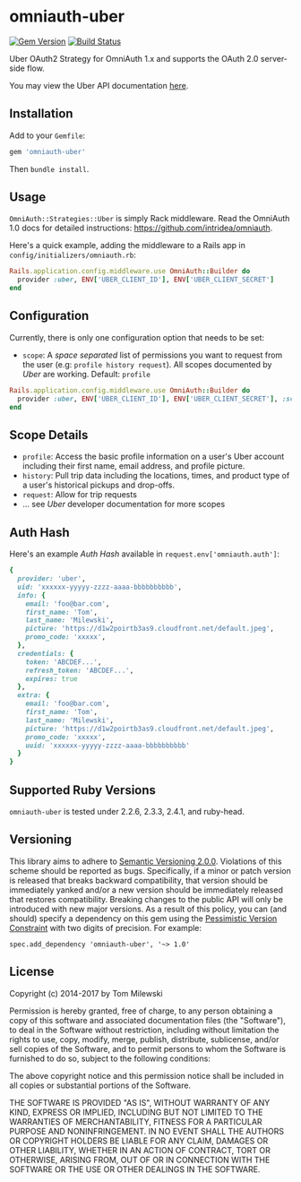 omniauth-uber
==============

[![Gem Version](https://badge.fury.io/rb/omniauth-uber.svg)](http://badge.fury.io/rb/omniauth-uber)
[![Build Status](https://travis-ci.org/omniauth/omniauth-uber.svg?branch=master)](https://travis-ci.org/omniauth/omniauth-uber)

Uber OAuth2 Strategy for OmniAuth 1.x and supports the OAuth 2.0 server-side flow.

You may view the Uber API documentation [here](https://developer.uber.com/v1/auth/#oauth-2-0).

## Installation

Add to your `Gemfile`:

```ruby
gem 'omniauth-uber'
```

Then `bundle install`.


## Usage

`OmniAuth::Strategies::Uber` is simply Rack middleware. Read the OmniAuth 1.0 docs for detailed instructions: https://github.com/intridea/omniauth.

Here's a quick example, adding the middleware to a Rails app in `config/initializers/omniauth.rb`:

```ruby
Rails.application.config.middleware.use OmniAuth::Builder do
  provider :uber, ENV['UBER_CLIENT_ID'], ENV['UBER_CLIENT_SECRET']
end
```

## Configuration

Currently, there is only one configuration option that needs to be set:

* `scope`: A *space separated* list of permissions you want to request from the user (e.g: `profile history request`). All scopes documented by *Uber* are working. Default: `profile`

```ruby
Rails.application.config.middleware.use OmniAuth::Builder do
  provider :uber, ENV['UBER_CLIENT_ID'], ENV['UBER_CLIENT_SECRET'], :scope => 'profile history'
end

```

## Scope Details

* `profile`:	Access the basic profile information on a user's Uber account including their first name, email address, and profile picture.
* `history`:	Pull trip data including the locations, times, and product type of a user's historical pickups and drop-offs.
* `request`: Allow for trip requests
* ... see *Uber* developer documentation for more scopes

## Auth Hash

Here's an example *Auth Hash* available in `request.env['omniauth.auth']`:

```ruby
{
  provider: 'uber',
  uid: 'xxxxxx-yyyyy-zzzz-aaaa-bbbbbbbbbb',
  info: {
    email: 'foo@bar.com',
    first_name: 'Tom',
    last_name: 'Milewski',
    picture: 'https://d1w2poirtb3as9.cloudfront.net/default.jpeg',
    promo_code: 'xxxxx',
  },
  credentials: {
    token: 'ABCDEF...',
    refresh_token: 'ABCDEF...',
    expires: true
  },
  extra: {
    email: 'foo@bar.com',
    first_name: 'Tom',
    last_name: 'Milewski',
    picture: 'https://d1w2poirtb3as9.cloudfront.net/default.jpeg',
    promo_code: 'xxxxx',
    uuid: 'xxxxxx-yyyyy-zzzz-aaaa-bbbbbbbbbb'
  }
}
```

## Supported Ruby Versions
`omniauth-uber` is tested under 2.2.6, 2.3.3, 2.4.1, and ruby-head.

## Versioning
This library aims to adhere to [Semantic Versioning 2.0.0][semver]. Violations
of this scheme should be reported as bugs. Specifically, if a minor or patch
version is released that breaks backward compatibility, that version should be
immediately yanked and/or a new version should be immediately released that
restores compatibility. Breaking changes to the public API will only be
introduced with new major versions. As a result of this policy, you can (and
should) specify a dependency on this gem using the [Pessimistic Version
Constraint][pvc] with two digits of precision. For example:

    spec.add_dependency 'omniauth-uber', '~> 1.0'

[semver]: http://semver.org/
[pvc]: http://docs.rubygems.org/read/chapter/16#page74


## License

Copyright (c) 2014-2017 by Tom Milewski

Permission is hereby granted, free of charge, to any person obtaining a copy of this software and associated documentation files (the "Software"), to deal in the Software without restriction, including without limitation the rights to use, copy, modify, merge, publish, distribute, sublicense, and/or sell copies of the Software, and to permit persons to whom the Software is furnished to do so, subject to the following conditions:

The above copyright notice and this permission notice shall be included in all copies or substantial portions of the Software.

THE SOFTWARE IS PROVIDED "AS IS", WITHOUT WARRANTY OF ANY KIND, EXPRESS OR IMPLIED, INCLUDING BUT NOT LIMITED TO THE WARRANTIES OF MERCHANTABILITY, FITNESS FOR A PARTICULAR PURPOSE AND NONINFRINGEMENT. IN NO EVENT SHALL THE AUTHORS OR COPYRIGHT HOLDERS BE LIABLE FOR ANY CLAIM, DAMAGES OR OTHER LIABILITY, WHETHER IN AN ACTION OF CONTRACT, TORT OR OTHERWISE, ARISING FROM, OUT OF OR IN CONNECTION WITH THE SOFTWARE OR THE USE OR OTHER DEALINGS IN THE SOFTWARE.

